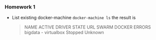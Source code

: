 ### Homework 1

- List existing docker-machine
  `docker-machine ls`
  the result is
  > NAME      ACTIVE   DRIVER       STATE     URL   SWARM   DOCKER    ERRORS
    bigdata   -        virtualbox   Stopped                 Unknown
